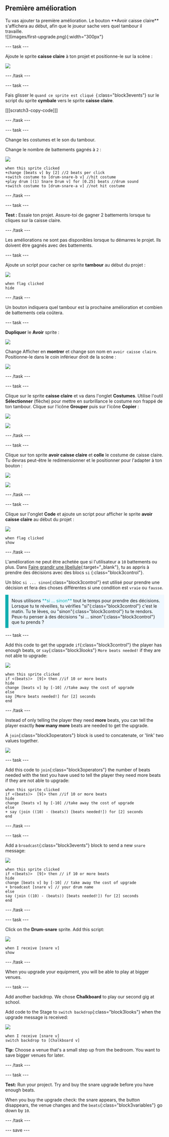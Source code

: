 ## Première amélioration

<div style="display: flex; flex-wrap: wrap">
<div style="flex-basis: 200px; flex-grow: 1; margin-right: 15px;">
Tu vas ajouter ta première amélioration. Le bouton **Avoir caisse claire** s'affichera au début, afin que le joueur sache vers quel tambour il travaille.
</div>
<div>
![](images/first-upgrade.png){:width="300px"}
</div>
</div>

--- task ---

Ajoute le sprite **caisse claire** à ton projet et positionne-le sur la scène :

![](images/snare-stage.png)

--- /task ---

--- task ---

Fais glisser le `quand ce sprite est cliqué `{:class="block3events"} sur le script du sprite **cymbale** vers le sprite **caisse claire**.

[[[scratch3-copy-code]]]

--- /task ---

--- task ---

Change les costumes et le son du tambour.

Change le nombre de battements gagnés à `2` :

![](images/snare-icon.png)

```blocks3
when this sprite clicked
+change [beats v] by [2] //2 beats per click
+switch costume to [drum-snare-b v] //hit costume
+play drum [(1) Snare Drum v] for [0.25] beats //drum sound
+switch costume to [drum-snare-a v] //not hit costume
```

--- /task ---

--- task ---

**Test :** Essaie ton projet. Assure-toi de gagner 2 battements lorsque tu cliques sur la caisse claire.

--- /task ---

Les améliorations ne sont pas disponibles lorsque tu démarres le projet. Ils doivent être gagnés avec des battements.

--- task ---

Ajoute un script pour cacher ce sprite **tambour** au début du projet :

![](images/snare-icon.png)

```blocks3
when flag clicked
hide
```

--- /task ---

Un bouton indiquera quel tambour est la prochaine amélioration et combien de battements cela coûtera.

--- task ---

**Dupliquer** le **Avoir** sprite :

![](images/duplicate-get.png)

Change Afficher en **montrer** et change son nom en `avoir caisse claire`. Positionne-le dans le coin inférieur droit de la scène :

![](images/get-snare.png)

--- /task ---

--- task ---

Clique sur le sprite **caisse claire** et va dans l'onglet **Costumes**. Utilise l'outil **Sélectionner** (flèche) pour mettre en surbrillance le costume non frappé de ton tambour. Clique sur l'icône **Grouper** puis sur l'icône **Copier** :

![](images/snare-icon.png)

![](images/copy-costume.png)

--- /task ---

--- task ---

Clique sur ton sprite **avoir caisse claire** et **colle** le costume de caisse claire. Tu devras peut-être le redimensionner et le positionner pour l'adapter à ton bouton :

![](images/get-snare-icon.png)

![](images/paste-costume.png)

--- /task ---

--- task ---

Clique sur l'onglet **Code** et ajoute un script pour afficher le sprite **avoir caisse claire** au début du projet :

![](images/get-snare-icon.png)

```blocks3
when flag clicked
show
```

--- /task ---

L'amélioration ne peut être achetée que si l'utilisateur a `10` battements ou plus. Dans [Faire grandir une libellule](https://projects.raspberrypi.org/en/projects/grow-a-dragonfly){:target="_blank"}, tu as appris à prendre des décisions avec des blocs `si` {:class="block3control"}.

Un bloc `si ... sinon`{:class="block3control"} est utilisé pour prendre une décision et fera des choses différentes si une condition est `vraie` ou `fausse`.

<p style="border-left: solid; border-width:10px; border-color: #0faeb0; background-color: aliceblue; padding: 10px;">
Nous utilisons <span style="color: #0faeb0">**si ... sinon**</span> tout le temps pour prendre des décisions. Lorsque tu te réveilles, tu vérifies "si"{:class="block3control"} c'est le matin. Tu te lèves, ou "sinon"{:class="block3control"} tu te rendors. Peux-tu penser à des décisions "si ... sinon"{:class="block3control"} que tu prends ? 
</p>

--- task ---

Add this code to get the upgrade `if`{:class="block3control"} the player has enough beats, or `say`{:class="block3looks"} `More beats needed!` if they are not able to upgrade:

![](images/get-snare-icon.png)

```blocks3
when this sprite clicked
if <(beats)>  [9]> then //if 10 or more beats
hide
change [beats v] by [-10] //take away the cost of upgrade
else
say [More beats needed!] for [2] seconds 
end
```

--- /task ---

Instead of only telling the player they need **more** beats, you can tell the player exactly **how many more** beats are needed to get the upgrade.

A `join`{:class="block3operators"} block is used to concatenate, or 'link' two values together.

![](images/get-snare-icon.png)

--- task ---

Add this code to `join`{:class="block3operators"} the number of beats needed with the text you have used to tell the player they need more beats if they are not able to upgrade:

```blocks3
when this sprite clicked
if <(beats)>  [9]> then //if 10 or more beats
hide
change [beats v] by [-10] //take away the cost of upgrade
else
+ say (join ((10) - (beats)) [beats needed!]) for [2] seconds
end
```

--- /task ---

--- task ---

Add a `broadcast`{:class="block3events"} block to send a new `snare` message:

![](images/get-snare-icon.png)

```blocks3
when this sprite clicked
if <(beats)>  [9]> then // if 10 or more beats
hide
change [beats v] by [-10] // take away the cost of upgrade
+ broadcast [snare v] // your drum name
else
say (join ((10) - (beats)) [beats needed!]) for [2] seconds
end
```

--- /task ---

--- task ---

Click on the **Drum-snare** sprite. Add this script:

![](images/snare-icon.png)

```blocks3
when I receive [snare v]
show
```

--- /task ---

When you upgrade your equipment, you will be able to play at bigger venues.

--- task ---

Add another backdrop. We chose **Chalkboard** to play our second gig at school.

Add code to the Stage to `switch backdrop`{:class="block3looks"} when the upgrade message is received:

![](images/stage-icon.png)

```blocks3
when I receive [snare v]
switch backdrop to [Chalkboard v]
```

**Tip:** Choose a venue that's a small step up from the bedroom. You want to save bigger venues for later.

--- /task ---

--- task ---

**Test:** Run your project. Try and buy the snare upgrade before you have enough beats.

When you buy the upgrade check: the snare appears, the button disappears, the venue changes and the `beats`{:class="block3variables"} go down by `10`.

--- /task ---

--- save ---
